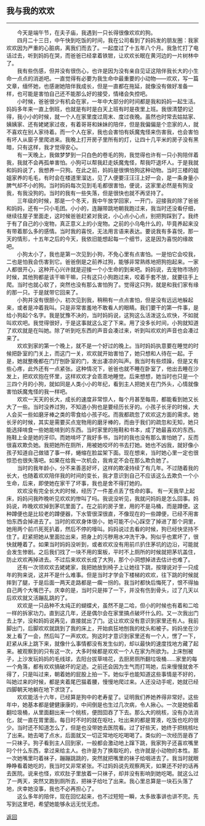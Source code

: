 ## 我与我的欢欢  

---
&emsp;&emsp;今天是端午节，在夫子庙，我遇到一只长得很像欢欢的狗。  
&emsp;&emsp;四月二十三日，中午快到吃饭的时间，我在公司看到了妈妈发的朋友圈：我家欢欢因为严重的心脏病，离我们而去了。一起度过了十五年八个月。我急忙打了电话过去，听到妈妈在哭，而爸爸已经拿着铁锨，让欢欢长眠在黄河边的一片树林中了。  
&emsp;&emsp;我有些伤感，但并没有很伤心，也许是因为没有亲自见证这陪伴我长大的小生命一点点的消逝吧。一直觉得有必要为我生命中最重要的小动物——欢欢，写一篇文章，缅怀她，也感谢她陪伴我成长，但是一直都在拖延，就像没有做好准备一样，也可能是害怕自己还不能那么好的接受，情绪会失控吧。  
&emsp;&emsp;小时候，爸爸很少有机会在家，一年中大部分的时间都是我和妈妈一起生活。妈妈多年来一直上倒班，也就是有时是白天上班有时是夜里上班。我很清楚的记得，我小小的时候，就一个人在家里度过周末、度过夜晚。虽然也时常去姑姑家、姨姨家、还有姥姥家过夜，有着哥哥和妹妹的陪伴，但是我偏偏是个恋家的人，就不喜欢在别人家待着。而一个人在家，我也会害怕有妖魔鬼怪来伤害我，也会害怕有坏人从窗子里爬进来。我晚上打开房子里所有的灯，让四十几平米的房子没有黑暗，只有这样，我才觉得安心。  
&emsp;&emsp;有一天晚上，我做梦梦到一只白色的卷毛的狗，我觉得也许有一只小狗陪伴着我，我就不会再孤单害怕。小狗可以帮我赶走妖魔鬼怪，帮我吓退坏人。于是我就和妈妈说了，我想养一只狗。在此之前，妈妈是很惧怕狗这种动物。当时三楼的姐姐家养的毛毛，有时会在楼道里溜达，见了人便要汪汪汪上好一会，是一条身量小脾气却不小的狗。当时妈妈每次见到毛毛都很害怕，便说，这家里必然是有狗没我，有我没狗的。当时的我有一些失落，但是很快也就不再坚持了。  
&emsp;&emsp;三年级的时候，那是一个冬天，我中午放学回家，一开门，迎接我的除了爸爸和妈妈，还有一只小毛团。小小的，连蹦带跳地朝我跑过来，我当时还没看仔细，继续往屋子里面走，这时候爸爸赶紧对我说，小心点小心点，别把狗踩到了。我终于有了自己的小宠物，真正意义上的小宠物。之前的小乌龟什么的，毕竟养起来没有带着那么多的感情。当时我的喜悦，无法用言语来表达。要说我有多喜悦，那一天的情形，十五年之后的今天，我依旧能想起每一个细节，这是因为喜悦的缘故吧。  
&emsp;&emsp;小狗太小了，我也是第一次见到小狗，不免心里有点害怕。一是怕它会咬我，二也是怕我会伤害到它。爸爸倒是之前养过狗，能够非常熟练地把狗抱起来。一家人都很开心，这种开心兴许就是迎接一个小生命的到来吧。妈妈说，去宠物市场的时候，其他狗都是该干嘛干嘛，只有这只小狗跑过来，咬着手套不放，就要往手上爬。当时也就心软了，突然也没有那么害怕狗了。觉得这只狗，就是和我们家有缘的那一只。于是就带它回来了。  
&emsp;&emsp;小狗并没有很胆小，初次见到我，稍稍有一点点害怕，但是没有远远地躲起来，或者是冲着我叫。只是非常害羞地不敢看人的眼睛。我们要干的第一件事，是给小狗起个名字。我是犹豫不决的，当时妈妈说，这狗这么活泼这么欢快，不如就叫欢欢吧。我觉得很好，于是这事就这么定了下来。用了没多长时间，小狗就知道了欢欢就是在叫她。除了听到吃东西的声音会凑过来，听到叫欢欢的声音也会凑过来了。  
&emsp;&emsp;欢欢到家的第一个晚上，就不是一个好过的晚上。当时妈妈执意要在睡觉的时候把卧室的门关上，而这门一关，欢欢就开始害怕了，她只想和人待在一起。于是，她就整晚都在门厅刨卧室的门，发出凄凉的叫声。我当时有些烦躁，但是又有些心疼，此外还有一点紧张。这种情况下，爸爸也就不睡在卧室了，他出去睡在沙发上，把欢欢抱在怀里，这样欢欢才会乖乖地睡觉。后来想想，她当时也只是一个三四个月的小狗，就如同是人类小小的年纪，看到主人把她关在门外头，心情就像害怕妖魔鬼怪的我一样吧。    
&emsp;&emsp;欢欢一天天的长大，成长的速度非常惊人，每个月甚至每周，都能看到她又长大了一些。当时没养过狗，不知道小狗也是要经历长牙的。小孩子长牙的时候，大人会买一些如磨牙棒之类的零食给小孩子吃。而我都疏忽了欢欢这方面的需求。她长牙的时候，其实是需要买点宠物用的磨牙棒的，而由于我们的疏忽和无知，她只能选择啃食一些她能啃到的东西。当时家里的拖鞋和书本，成了她最喜欢的东西。拖鞋上全是她的牙印。而她啃坏了我好多书，当时的我也没有那么害怕她了，反而很喜欢欺负她。我把她所在厕所，用被她咬坏的书去打她。她也不凶我，就好像小孩子知道自己做错了事一样，蜷缩在脸盆架下面。现在想来，当时她心里一定也很惊恐也很失落吧。如果在给我一次机会，我肯定不会在那么欺负她了。  
&emsp;&emsp;当时的我年龄小，分不来善恶好坏，这样的欺凌持续了有几年。不过随着我的长大，也随着欢欢陪伴我的时间的变长，我才意识到自己不应该这么去欺负一个小生命，后来，即使她在家干了坏事，我也是舍不得打她的。  
&emsp;&emsp;欢欢没有完全长大的时候，经历了一件差点丢了性命的事。 有一天我早上起床，妈妈问我昨晚听见欢欢的惨叫了吗。我说没听见，我就问妈妈是怎么回事。妈妈说，昨晚欢欢掉到茅坑里面了。在之前的房子里，用的不是马桶，而是蹲便。这种蹲便也是比较老的蹲便器，下水管很深很直，不像现在的一些蹲便，已经不用害怕东西会掉进去了。当时的欢欢身体很小，她可能不小心踩空了掉进了那个洞里，她用两个前爪死死扒着，然后不停的嚎叫。妈妈说过去看的时候，狗已经快坚持不住了。赶紧把她从里面拉出来，把身上的污秽用水冲洗干净。狗似乎也累坏了，很快就睡着了。如果当时妈妈没听到，或者欢欢没有用前爪扒住茅坑的边沿，可能就会发生惨剧。之后我们找了一块不用的案板，平时不上厕所的时候就把茅坑盖住，防止欢欢再掉进去。不过后来欢欢长成了大狗，那个小洞想掉进去估计也难了。 
&emsp;&emsp;还有一次领欢欢去姥姥家，我把她放到椅子上让她往下跳，按理说对于一只成年的狗来说，这并不是什么难事。但是当时才学会下楼梯的欢欢，往下跳的时候就摔到了腿，于是后面一两天走路都是一瘸一拐的。我当时都快后悔死了，恨不得抽自己两个大嘴巴子。庆幸的是，当时只是摔了一下，并没有伤到骨头，过了几天以后欢欢就又活蹦乱跳的了。   
&emsp;&emsp;欢欢是一只品种不太纯正的蝴蝶犬，虽然不是二哈，但小的时候也有着和二哈一样的拆家功力。直到这几年，还是偶尔会在家里搞点破坏什么的。又一次我出门去上学，没和妈妈说再见，直接就出了门。这让欢欢没有意识到家里还有人。我前脚出门，后脚欢欢就跳到了我的床上，开始疯狂地刨我的枕头和被子。妈妈坐在沙发上看了一会，然后叫了一声欢欢。狗这时才意识到家里还有一个人，愣了一下，赶紧从床上跳下来，就像什么事情都没有发生似的，却以最快的速度找地方藏了起来。被观察到的只有这一次，大多时候都是欢欢一个人在家为所欲为。上床刨被子，上沙发玩妈妈的毛线球，去阳台拔草啃花，去厨房厕所翻垃圾桶……家里的每一个角落，都有欢欢搞破坏的足迹。之前还会因为生气而打骂她，后来慢慢就舍不得了，只是叫过来，朝着她的屁股上拍一下。她似乎也能知道这些事情是不好的，叫她过来的时候，都是夹着尾巴猫着腰，慢慢地爬过来。人还没动手呢，她就已经四脚朝天地躺在地下求饶了。  
&emsp;&emsp;欢欢能活十六年，已经算是狗中的老寿星了。证明我们养她养得非常好。这些年中，她基本都是健健康康的，中间倒是也生过几次病，令人揪心。一次是她偷着翻垃圾桶，从里面翻出来一个桃核，便囫囵吞了下去。那么大的桃核，没有办法消化，就一直在胃里面。每日时不时的就在呕吐，吐出来的都是胃液，吃饭也吃的很少。当时还不知道怎么了，但是也没带她去医院看。过了好些天，她终于把桃核吐了出来。她去喝了点水，后面就又一切正常地吃吃喝喝了。类似的一次经历是吞了一只袜子。狗子看到主人回到家，一般都会激动地上蹿下跳，我家狗子还喜欢嘴里叼个什么东西，拿过来给主人。也许是为了换取吃的，也许就是小动物的本性。那一次她嘴里叼着袜子，蹦蹦跳跳的，突然就把嘴里的袜子给咽进去了。我当时就眼睁睁看着她吃的，我当时又非常紧张。不过妈妈说先观察两天，如果还不好的话再去医院。说来也怪，欢欢肚子里放着一只袜子，却并没有影响到她吃喝。就这么过了一两天，突然又跑到厕所去，把袜子给吐了出来。我心里总算是一块石头落了地，庆幸她没事，我也不必再担心了。  
&emsp;&emsp;这么多年的陪伴，现在回忆起来，也不过短短一瞬，太多故事讲也讲不完。先写到这里吧，希望她能够永远无忧无虑。

[返回](https://tianlujun.github.io/reading-notes/Essay)